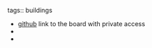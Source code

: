 tags:: buildings

- [github](https://github.com/orgs/cyber-valley/projects/44/views/1) link to the board with private access
-
-